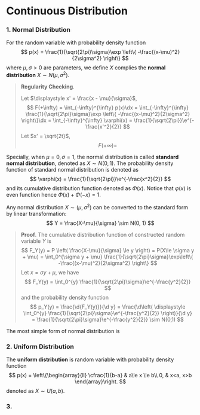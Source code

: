 # Continuous Distribution

$$
\newcommand{\e}{\text{e}}
\newcommand{\d}{\text{d}}
\newcommand{\dx}{\d x}
$$

### 1. Normal Distribution

For the random variable with probability density function
$$
p(x) = \frac{1}{\sqrt{2\pi}\sigma}\exp \left\{ -\frac{(x-\mu)^2}{2\sigma^2} \right\}
$$
where $\mu, \sigma > 0$ are parameters, we define $X$ complies the **normal distribution** $X\sim N(\mu, \sigma^2)$.

> **Regularity Checking**.
>
> Let $\displaystyle x' = \frac{x - \mu}{\sigma}$,
> $$
> F(+\infty) = \int_{-\infty}^{\infty} p(x)\dx
> = \int_{-\infty}^{\infty} \frac{1}{\sqrt{2\pi}\sigma}\exp \left\{ -\frac{(x-\mu)^2}{2\sigma^2} \right\}\dx
> = \int_{-\infty}^{\infty} \varphi(x) = \frac{1}{\sqrt{2\pi}}\e^{-\frac{x'^2}{2}}
> $$
> Let $x' = \sqrt{2t}$,
> $$
> F(+\infty) = 
> $$
> 
>
> 

Specially, when $\mu=0, \sigma=1$, the normal distribution is called **standard normal distribution**, denoted as $X\sim N(0, 1)$. The probability density function of standard normal distribution is denoted as
$$
\varphi(x) = \frac{1}{\sqrt{2\pi}}\e^{-\frac{x^2}{2}}
$$
and its cumulative distribution function denoted as $\Phi(x)$. Notice that $\varphi(x)$ is even function hence $\Phi(x) + \Phi(-x) = 1$.

Any normal distribution $X\sim(\mu, \sigma^2)$ can be converted to the standard form by linear transformation:
$$
Y = \frac{X-\mu}{\sigma} \sim N(0, 1)
$$

> **Proof**. The cumulative distribution function of constructed random variable $Y$ is
> $$
> F_Y(y) = P \left( \frac{X-\mu}{\sigma} \le y \right)
> = P(X\le \sigma y + \mu)
> = \int_0^{\sigma y + \mu} \frac{1}{\sqrt{2\pi}\sigma}\exp\left\{ -\frac{(x-\mu)^2}{2\sigma^2} \right\}
> $$
> Let $x = \sigma y + \mu$, we have
> $$
> F_Y(y) = \int_0^{y} \frac{1}{\sqrt{2\pi}\sigma}\e^{-\frac{y^2}{2}}
> $$
> and the probability density function 
> $$
> p_Y(y)
> = \frac{\d{F_Y(y)}}{\d y}
> = \frac{\d\left( \displaystyle \int_0^{y} \frac{1}{\sqrt{2\pi}\sigma}\e^{-\frac{y^2}{2}} \right)}{\d y} = \frac{1}{\sqrt{2\pi}\sigma}\e^{-\frac{y^2}{2}} \sim N(0,1)
> $$

The most simple form of normal distribution is 



### 2. Uniform Distribution

The **uniform distribution** is random variable with probability density function
$$
p(x) =
\left\{\begin{array}{ll}
\cfrac{1}{b-a} & a\le x \le b\\
0, & x<a, x>b
\end{array}\right.
$$
denoted as $X\sim U(a, b)$. 



### 3. 
